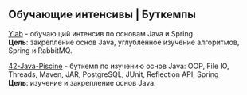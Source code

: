## Обучающие интенсивы | Буткемпы

[Ylab](https://github.com/EMIR1HUB/Java-Trainee-Projects/tree/main/Y_LAB) - обучающий интенсив по основам Java и Spring.
<br>**Цель**: закрепление основ Java, углубленное изучение алгоритмов, Spring и RabbitMQ.

[42-Java-Piscine](https://github.com/EMIR1HUB/Java-Trainee-Projects/tree/main/Java-Piscine-42) -  буткемп по изучению основ Java: OOP, File IO, Threads, Maven, JAR, PostgreSQL,
JUnit, Reflection API, Spring <br>**Цель**: изучение и закрепление основ Java.